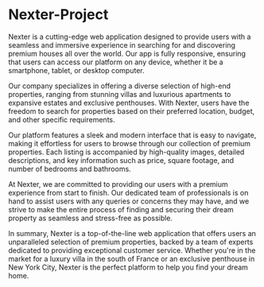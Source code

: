 # Nexter-Project

Nexter is a cutting-edge web application designed to provide users with a seamless and immersive experience in searching for and discovering premium houses all over the world. Our app is fully responsive, ensuring that users can access our platform on any device, whether it be a smartphone, tablet, or desktop computer.

Our company specializes in offering a diverse selection of high-end properties, ranging from stunning villas and luxurious apartments to expansive estates and exclusive penthouses. With Nexter, users have the freedom to search for properties based on their preferred location, budget, and other specific requirements.

Our platform features a sleek and modern interface that is easy to navigate, making it effortless for users to browse through our collection of premium properties. Each listing is accompanied by high-quality images, detailed descriptions, and key information such as price, square footage, and number of bedrooms and bathrooms.

At Nexter, we are committed to providing our users with a premium experience from start to finish. Our dedicated team of professionals is on hand to assist users with any queries or concerns they may have, and we strive to make the entire process of finding and securing their dream property as seamless and stress-free as possible.

In summary, Nexter is a top-of-the-line web application that offers users an unparalleled selection of premium properties, backed by a team of experts dedicated to providing exceptional customer service. Whether you're in the market for a luxury villa in the south of France or an exclusive penthouse in New York City, Nexter is the perfect platform to help you find your dream home.

